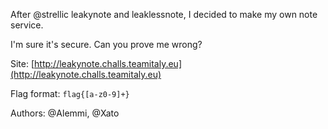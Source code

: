 After @strellic leakynote and leaklessnote, I decided to make my own note service.

I'm sure it's secure.
Can you prove me wrong?

Site: [http://leakynote.challs.teamitaly.eu](http://leakynote.challs.teamitaly.eu)

Flag format: `flag{[a-z0-9]+}`

Authors: @Alemmi, @Xato